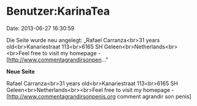 Benutzer:KarinaTea
==================

Date: 2013-06-27 16:30:59

Die Seite wurde neu angelegt: „Rafael Carranza\<br\>31 years
old\<br\>Kanariestraat 113\<br\>6165 SH
Geleen\<br\>Netherlands\<br\>\<br\>Feel free to visit my homepage -
\[http://www.commentagrandirsonpen..."

**Neue Seite**

<div>

Rafael Carranza\<br\>31 years old\<br\>Kanariestraat 113\<br\>6165 SH
Geleen\<br\>Netherlands\<br\>\<br\>Feel free to visit my homepage -
\[http://www.commentagrandirsonpenis.org comment agrandir son penis\]

</div>
